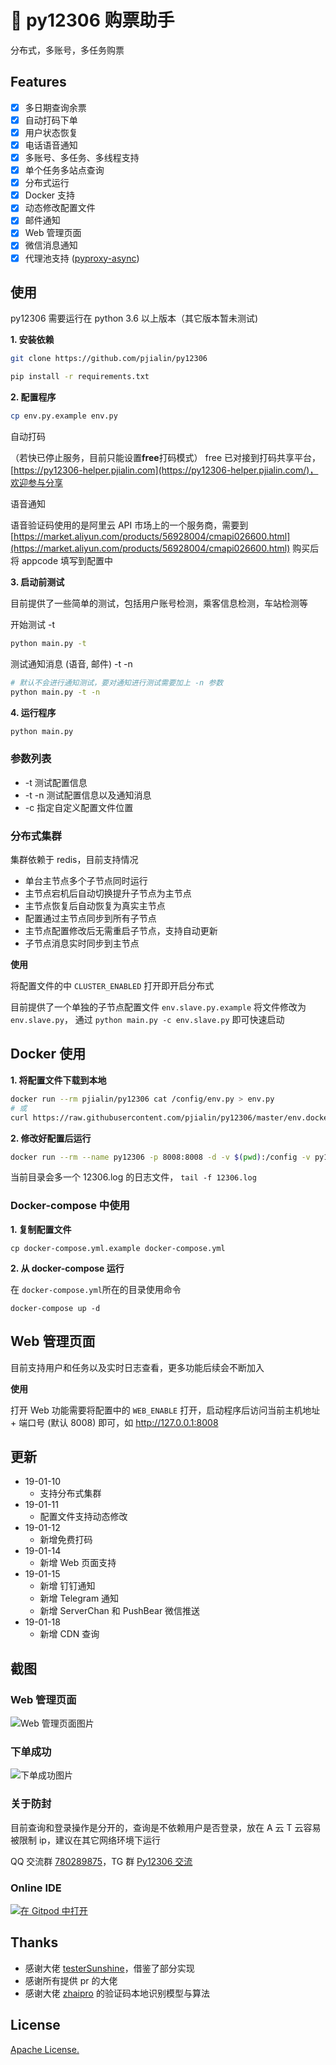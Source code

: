 # 🚂 py12306 购票助手

分布式，多账号，多任务购票

## Features

- [X] 多日期查询余票
- [X] 自动打码下单
- [X] 用户状态恢复
- [X] 电话语音通知
- [X] 多账号、多任务、多线程支持
- [X] 单个任务多站点查询
- [X] 分布式运行
- [X] Docker 支持
- [X] 动态修改配置文件
- [X] 邮件通知
- [X] Web 管理页面
- [X] 微信消息通知
- [X] 代理池支持 ([pyproxy-async](https://github.com/pjialin/pyproxy-async))

## 使用

py12306 需要运行在 python 3.6 以上版本（其它版本暂未测试)

**1. 安装依赖**

```bash
git clone https://github.com/pjialin/py12306

pip install -r requirements.txt
```

**2. 配置程序**

```bash
cp env.py.example env.py
```

自动打码

（若快已停止服务，目前只能设置**free**打码模式）
free 已对接到打码共享平台，[https://py12306-helper.pjialin.com](https://py12306-helper.pjialin.com/)，欢迎参与分享

语音通知

语音验证码使用的是阿里云 API 市场上的一个服务商，需要到 [https://market.aliyun.com/products/56928004/cmapi026600.html](https://market.aliyun.com/products/56928004/cmapi026600.html) 购买后将 appcode 填写到配置中

**3. 启动前测试**

目前提供了一些简单的测试，包括用户账号检测，乘客信息检测，车站检测等

开始测试 -t

```bash
python main.py -t
```

测试通知消息 (语音, 邮件) -t -n

```bash
# 默认不会进行通知测试，要对通知进行测试需要加上 -n 参数 
python main.py -t -n
```

**4. 运行程序**

```bash
python main.py
```

### 参数列表

- -t 测试配置信息
- -t -n 测试配置信息以及通知消息
- -c 指定自定义配置文件位置

### 分布式集群

集群依赖于 redis，目前支持情况

- 单台主节点多个子节点同时运行
- 主节点宕机后自动切换提升子节点为主节点
- 主节点恢复后自动恢复为真实主节点
- 配置通过主节点同步到所有子节点
- 主节点配置修改后无需重启子节点，支持自动更新
- 子节点消息实时同步到主节点

**使用**

将配置文件的中 `CLUSTER_ENABLED` 打开即开启分布式

目前提供了一个单独的子节点配置文件 `env.slave.py.example` 将文件修改为 `env.slave.py`， 通过 `python main.py -c env.slave.py` 即可快速启动

## Docker 使用

**1. 将配置文件下载到本地**

```bash
docker run --rm pjialin/py12306 cat /config/env.py > env.py
# 或
curl https://raw.githubusercontent.com/pjialin/py12306/master/env.docker.py.example -o env.py
```

**2. 修改好配置后运行**

```bash
docker run --rm --name py12306 -p 8008:8008 -d -v $(pwd):/config -v py12306:/data pjialin/py12306
```

当前目录会多一个 12306.log 的日志文件， `tail -f 12306.log`

### Docker-compose 中使用

**1. 复制配置文件**

```
cp docker-compose.yml.example docker-compose.yml
```

**2. 从 docker-compose 运行**

在 `docker-compose.yml`所在的目录使用命令

```
docker-compose up -d
```

## Web 管理页面

目前支持用户和任务以及实时日志查看，更多功能后续会不断加入

**使用**

打开 Web 功能需要将配置中的 `WEB_ENABLE` 打开，启动程序后访问当前主机地址 + 端口号 (默认 8008) 即可，如 http://127.0.0.1:8008

## 更新

- 19-01-10
  - 支持分布式集群
- 19-01-11
  - 配置文件支持动态修改
- 19-01-12
  - 新增免费打码
- 19-01-14
  - 新增 Web 页面支持
- 19-01-15
  - 新增 钉钉通知
  - 新增 Telegram 通知
  - 新增 ServerChan 和 PushBear 微信推送
- 19-01-18
  - 新增 CDN 查询

## 截图

### Web 管理页面

![Web 管理页面图片](https://github.com/pjialin/py12306/blob/master/data/images/web.png)

### 下单成功

![下单成功图片](https://github.com/pjialin/py12306/blob/master/data/images/order_success.png)

### 关于防封

目前查询和登录操作是分开的，查询是不依赖用户是否登录，放在 A 云 T 云容易被限制 ip，建议在其它网络环境下运行

QQ 交流群 [780289875](https://jq.qq.com/?_wv=1027&k=5PgzDwV)，TG 群 [Py12306 交流](https://t.me/joinchat/F3sSegrF3x8KAmsd1mTu7w)

### Online IDE

[![在 Gitpod 中打开](https://gitpod.io/button/open-in-gitpod.svg)](https://gitpod.io#https://github.com/pjialin/py12306)

## Thanks

- 感谢大佬 [testerSunshine](https://github.com/testerSunshine/12306)，借鉴了部分实现
- 感谢所有提供 pr 的大佬
- 感谢大佬 [zhaipro](https://github.com/zhaipro/easy12306) 的验证码本地识别模型与算法

## License

[Apache License.](https://github.com/pjialin/py12306/blob/master/LICENSE)
